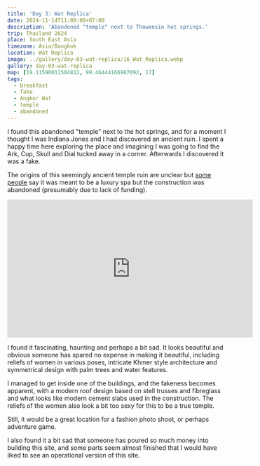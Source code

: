 ```yaml
---
title: 'Day 3: Wat Replica'
date: 2024-11-14T11:00:00+07:00
description: 'Abandoned "temple" next to Thaweesin hot springs.'
trip: Thailand 2024
place: South East Asia
timezone: Asia/Bangkok
location: Wat Replica
image: ../gallery/day-03-wat-replica/16_Wat_Replica.webp
gallery: day-03-wat-replica
map: [19.11590011504812, 99.46444166987092, 17]
tags:
  - breakfast
  - fake
  - Angkor Wat
  - temple
  - abandoned
---
```


I found this abandoned "temple" next to the hot springs, and for a moment I thought I was Indiana Jones and I had discovered an ancient ruin. I spent a happy time here exploring the place and imagining I was going to find the Ark, Cup, Skull and Dial tucked away in a corner. Afterwards I discovered it was a fake.

The origins of this seemingly ancient temple ruin are unclear but [some people](https://motogirlthailand.com/abandoned-buildings/) say it was meant to be a luxury spa but the construction was abandoned (presumably due to lack of funding).

<iframe width="560" height="315" src="https://www.youtube.com/embed/XQb76XLptEk?si=uZykQPKbGXDDGYBz" title="YouTube video player" frameborder="0" allow="accelerometer; autoplay; clipboard-write; encrypted-media; gyroscope; picture-in-picture; web-share" referrerpolicy="strict-origin-when-cross-origin" allowfullscreen></iframe>

I found it fascinating, haunting and perhaps a bit sad. It looks beautiful and obvious someone has spared no expense in making it beautiful, including reliefs of women in various poses, intricate Khmer style architecture and symmetrical design with palm trees and water features.

I managed to get inside one of the buildings, and the fakeness becomes apparent, with a modern roof design based on stell trusses and fibreglass and what looks like modern cement slabs used in the construction. The reliefs of the women also look a bit too sexy for this to be a true temple.

Still, it would be a great location for a fashion photo shoot, or perhaps adventure game.

I also found it a bit sad that someone has poured so much money into building this site, and some parts seem almost finished that I would have liked to see an operational version of this site.
